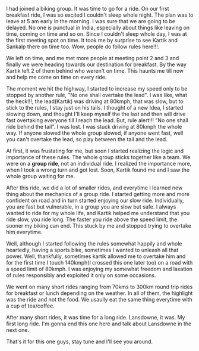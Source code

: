 I had joined a biking group. It was time to go for a ride. On our first
breakfast ride, I was so excited I couldn't sleep whole night. The plan was to
leave at 5 am early in the morning. I was sure that we are going to be delayed.
No one is punctual in India, especially about things like leaving on time,
coming on time and so on. Since I couldn't sleep whole day, I was at the first
meeting spot on time. It took me by surprise to see Kartik and Sankalp there on
time too. Wow, people do follow rules here!!!.

We left on time, and me met more people at meeting point 2 and 3 and finally we
were heading towards our destination for breakfast. By the way Kartik left 2 of
them behind who weren't on time. This haunts me till now and help me come on
time on every ride.

The moment we hit the highway, I started to increase my speed only to be stopped
by another rule, "No one shall overtake the lead". I was like, what the heck!!!,
the lead(Kartik) was driving at 80kmph, that was slow, but to stick to the
rules, I stay just on his tails. I thought of a new Idea, I started slowing
down, and thought I'll keep myself the the last and then will drive fast
overtaking everyone till I reach the lead. But, rule alert!!! "No one shall ride
behind the tail". I was lost. I was stuck driving at 80kmph the whole way. If
anyone slowed the whole group slowed, if anyone went fast, well you can't
overtake the lead, so play between the tail and the lead. 

At first, it was frustating for me, but soon I started realizing the logic and
importance of these rules. The whole group sticks together like a team. We were
on a **group ride**, not an individual ride. I realized the importance more,
when I took a wrong turn and got lost. Soon, Kartik found me and I saw the whole
group waiting for me. 

After this ride, we did a lot of smaller rides, and everytime I learned new
thing about the mechanics of a group ride. I started getting more and more
confident on road and in turn started enjoying our slow ride. Individually, you
are fast but vulnerable, in a group you are slow but safe. I always wanted to
ride for my whole life, and Kartik helped me understand that you ride slow,
you ride long. The faster you ride above the speed limit, the sooner my biking
can end. This stuck by me and stopped trying to overtake him everytime. 

Well, although I started following the rules somewhat happily and whole
heartedly, having a sports bike, sometimes I wanted to unleash all that power.
Well, thankfully, sometimes kartik allowed me to overtake him and for the first
time I touch 140kmph(I crossed this one later too) on a road with a speed limit of 80kmph. I was enjoying my
somewhat freedom and laxation of rules responsibly and exploited it only on some
occasions.

We went on many short rides ranging from 70kms to 300km round trip rides for
breakfast or lunch depending on the weather. In all of them, the highlight was
the ride and not the food. We usaully eat the same thing everytime with a cup of
tea/coffee.

After many short rides, it was time for a long ride. Lansdowne, it was. My first
long ride. I'm gonna end this one here and talk about Lansdowne in the next one.

That's it for this one guys, stay tune and I'll see you around.